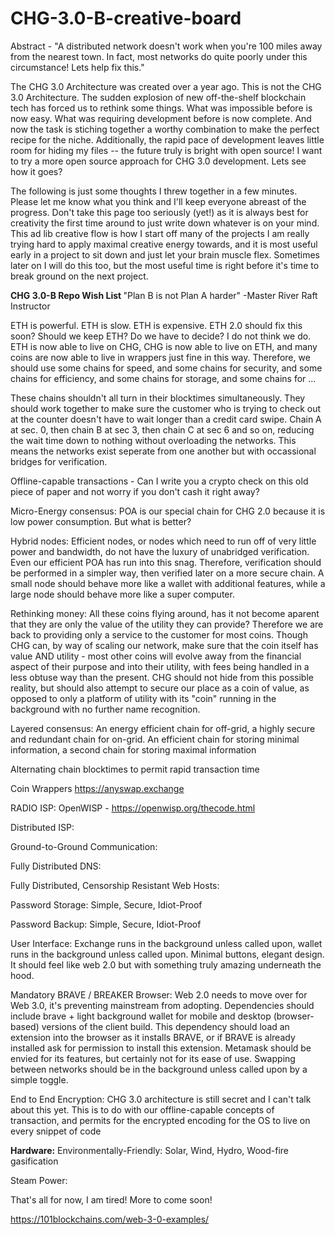 # CHG-3.0-B-creative-board

Abstract - "A distributed network doesn't work when you're 100 miles away from the nearest town.  In fact, most networks do quite poorly under this circumstance!  Lets help fix this."

The CHG 3.0 Architecture was created over a year ago.  This is not the CHG 3.0 Architecture.  The sudden explosion of new off-the-shelf blockchain tech has forced us to rethink some things.  What was impossible before is now easy.  What was requiring development before is now complete.  And now the task is stiching together a worthy combination to make the perfect recipe for the niche.  Additionally, the rapid pace of development leaves little room for hiding my files -- the future truly is bright with open source!  I want to try a more open source approach for CHG 3.0 development.  Lets see how it goes?

The following is just some thoughts I threw together in a few minutes.  Please let me know what you think and I'll keep everyone abreast of the progress.  Don't take this page too seriously (yet!) as it is always best for creativity the first time around to just write down whatever is on your mind.  This ad lib creative flow is how I start off many of the projects I am really trying hard to apply maximal creative energy towards, and it is most useful early in a project to sit down and just let your brain muscle flex.  Sometimes later on I will do this too, but the most useful time is right before it's time to break ground on the next project.

<B>CHG 3.0-B Repo Wish List </B> "Plan B is not Plan A harder" -Master River Raft Instructor

ETH is powerful.  ETH is slow.  ETH is expensive.  ETH 2.0 should fix this soon?  Should we keep ETH?  Do we have to decide?  I do not think we do.  ETH is now able to live on CHG, CHG is now able to live on ETH, and many coins are now able to live in wrappers just fine in this way.  Therefore, we should use some chains for speed, and some chains for security, and some chains for efficiency, and some chains for storage, and some chains for ...

These chains shouldn't all turn in their blocktimes simultaneously.  They should work together to make sure the customer who is trying to check out at the counter doesn't have to wait longer than a credit card swipe.  Chain A at sec. 0, then chain B at sec 3, then chain C at sec 6 and so on, reducing the wait time down to nothing without overloading the networks.  This means the networks exist seperate from one another but with occassional bridges for verification.

Offline-capable transactions - Can I write you a crypto check on this old piece of paper and not worry if you don't cash it right away?

Micro-Energy consensus: POA is our special chain for CHG 2.0 because it is low power consumption.  But what is better?

Hybrid nodes:  Efficient nodes, or nodes which need to run off of very little power and bandwidth, do not have the luxury of unabridged verification.  Even our efficient POA has run into this snag.  Therefore, verification should be performed in a simpler way, then verified later on a more secure chain.  A small node should behave more like a wallet with additional features, while a large node should behave more like a super computer.

Rethinking money: All these coins flying around, has it not become aparent that they are only the value of the utility they can provide?  Therefore we are back to providing only a service to the customer for most coins.  Though CHG can, by way of scaling our network, make sure that the coin itself has value AND utility - most other coins will evolve away from the financial aspect of their purpose and into their utility, with fees being handled in a less obtuse way than the present.  CHG should not hide from this possible reality, but should also attempt to secure our place as a coin of value, as opposed to only a platform of utility with its "coin" running in the background with no further name recognition.

Layered consensus: An energy efficient chain for off-grid, a highly secure and redundant chain for on-grid.  An efficient chain for storing minimal information, a second chain for storing maximal information

Alternating chain blocktimes to permit rapid transaction time

Coin Wrappers
https://anyswap.exchange

RADIO ISP:
OpenWISP - https://openwisp.org/thecode.html

Distributed ISP:

Ground-to-Ground Communication:

Fully Distributed DNS:

Fully Distributed, Censorship Resistant Web Hosts:

Password Storage: Simple, Secure, Idiot-Proof

Password Backup: Simple, Secure, Idiot-Proof

User Interface:
Exchange runs in the background unless called upon, wallet runs in the background unless called upon.  Minimal buttons, elegant design.  It should feel like web 2.0 but with something truly amazing underneath the hood. 

Mandatory BRAVE / BREAKER Browser: Web 2.0 needs to move over for Web 3.0, it's preventing mainstream from adopting.  Dependencies should include brave + light background wallet for mobile and desktop (browser-based) versions of the client build.  This dependency should load an extension into the browser as it installs BRAVE, or if BRAVE is already installed ask for permission to install this extension.  Metamask should be envied for its features, but certainly not for its ease of use.  Swapping between networks should be in the background unless called upon by a simple toggle.

End to End Encryption:  CHG 3.0 architecture is still secret and I can't talk about this yet.  This is to do with our offline-capable concepts of transaction, and permits for the encrypted encoding for the OS to live on every snippet of code

<b>Hardware:</B>
Environmentally-Friendly:
Solar, Wind, Hydro, Wood-fire gasification

Steam Power:

That's all for now, I am tired!  More to come soon!


https://101blockchains.com/web-3-0-examples/


